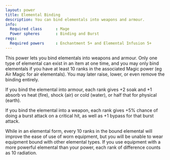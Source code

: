```yaml
---
layout: power
title: Elemental Binding
description: You can bind elementals into weapons and armour.
info:
  Required class      : Mage
  Power spheres       : Binding and Burst
reqs:
  Required powers     : Enchantment 5+ and Elemental Infusion 5+
---
```


This power lets you bind elementals into weapons and armour.  Only one type of
elemental can exist in an item at one time, and you may only bind elementals if
you have at least 10 ranks in the associated Magic power (eg Air Magic for air
elementals).  You may later raise, lower, or even remove the binding entirely.

If you bind the elemental into armour, each rank gives +2 soak and +1 absorb vs
heat (fire), shock (air) or cold (water), or half that for physical (earth).

If you bind the elemental into a weapon, each rank gives +5% chance of doing a
burst attack on a critical hit, as well as +1 bypass for that burst attack.

While in an elemental form, every 10 ranks in the bound elemental will improve
the ease of use of worn equipment, but you will be unable to wear equipment
bound with other elemental types.  If you use equipment with a more powerful
elemental than your power, each rank of difference counts as 10 radiation.
